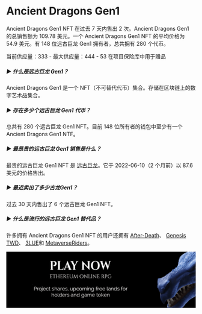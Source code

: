 # Ancient Dragons Gen1

Ancient Dragons Gen1 NFT 在过去 7 天内售出 2 次。Ancient Dragons Gen1 的总销售额为 109.78 美元。一个 Ancient Dragons Gen1 NFT 的平均价格为 54.9 美元。有 148 位远古巨龙 Gen1 拥有者，总共拥有 280 个代币。

当前供应量：333 - 最大供应量：444 - 53 在项目保险库中用于赠品

##### ▶ 什么是远古巨龙 Gen1？

Ancient Dragons Gen1 是一个 NFT（不可替代代币）集合。存储在区块链上的数字艺术品集合。

##### ▶ 存在多少个远古巨龙 Gen1 代币？

总共有 280 个远古巨龙 Gen1 NFT。目前 148 位所有者的钱包中至少有一个 Ancient Dragons Gen1 NTF。

##### ▶ 最昂贵的远古巨龙 Gen1 销售是什么？

最贵的远古巨龙 Gen1 NFT 是 [远古巨龙](https://www.nft-stats.com/asset/0xf9266d77ba833ae3d3d06581983c8cb5a48da6be/79)。它于 2022-06-10（2 个月前）以 87.6 美元的价格售出。

##### ▶ 最近卖出了多少古龙Gen1？

过去 30 天内售出了 6 个远古巨龙 Gen1 NFT。

##### ▶ 什么是流行的远古巨龙 Gen1 替代品？

许多拥有 Ancient Dragons Gen1 NFT 的用户还拥有 [After-Death](https://www.nft-stats.com/collection/afterdeath-p2e)、 [Genesis TWD](https://www.nft-stats.com/collection/walking-dood)、 [3LUE](https://www.nft-stats.com/collection/blueorigin-art)和 [MetaverseRiders](https://www.nft-stats.com/collection/metaverseriders)。

![WX20220822-141442@2x](WX20220822-141442@2x.png)
